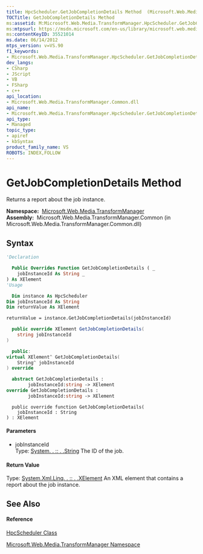 ```yaml
---
title: HpcScheduler.GetJobCompletionDetails Method  (Microsoft.Web.Media.TransformManager)
TOCTitle: GetJobCompletionDetails Method
ms:assetid: M:Microsoft.Web.Media.TransformManager.HpcScheduler.GetJobCompletionDetails(System.String)
ms:mtpsurl: https://msdn.microsoft.com/en-us/library/microsoft.web.media.transformmanager.hpcscheduler.getjobcompletiondetails(v=VS.90)
ms:contentKeyID: 35521014
ms.date: 06/14/2012
mtps_version: v=VS.90
f1_keywords:
- Microsoft.Web.Media.TransformManager.HpcScheduler.GetJobCompletionDetails
dev_langs:
- CSharp
- JScript
- VB
- FSharp
- c++
api_location:
- Microsoft.Web.Media.TransformManager.Common.dll
api_name:
- Microsoft.Web.Media.TransformManager.HpcScheduler.GetJobCompletionDetails
api_type:
- Managed
topic_type:
- apiref
- kbSyntax
product_family_name: VS
ROBOTS: INDEX,FOLLOW
---
```


# GetJobCompletionDetails Method

Returns a report about the job instance.

**Namespace:**  [Microsoft.Web.Media.TransformManager](microsoft-web-media-transformmanager-namespace.md)  
**Assembly:**  Microsoft.Web.Media.TransformManager.Common (in Microsoft.Web.Media.TransformManager.Common.dll)

## Syntax

``` vb
'Declaration

  Public Overrides Function GetJobCompletionDetails ( _
    jobInstanceId As String _
) As XElement
'Usage

  Dim instance As HpcScheduler
Dim jobInstanceId As String
Dim returnValue As XElement

returnValue = instance.GetJobCompletionDetails(jobInstanceId)
```

``` csharp
  public override XElement GetJobCompletionDetails(
    string jobInstanceId
)
```

``` c++
  public:
virtual XElement^ GetJobCompletionDetails(
    String^ jobInstanceId
) override
```

``` fsharp
  abstract GetJobCompletionDetails : 
        jobInstanceId:string -> XElement 
override GetJobCompletionDetails : 
        jobInstanceId:string -> XElement 
```

``` jscript
  public override function GetJobCompletionDetails(
    jobInstanceId : String
) : XElement
```

#### Parameters

  - jobInstanceId  
    Type: [System. . :: . .String](https://msdn.microsoft.com/en-us/library/s1wwdcbf\(v=vs.90\))  
    The ID of the job.  

#### Return Value

Type: [System.Xml.Linq. . :: . .XElement](https://msdn.microsoft.com/en-us/library/bb340098\(v=vs.90\))  
An XML element that contains a report about the job instance.  

## See Also

#### Reference

[HpcScheduler Class](hpcscheduler-class-microsoft-web-media-transformmanager.md)

[Microsoft.Web.Media.TransformManager Namespace](microsoft-web-media-transformmanager-namespace.md)

